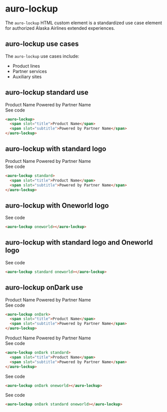 # auro-lockup

The `auro-lockup` HTML custom element is a standardized use case element for authorized Alaska Airlines extended experiences.

## auro-lockup use cases

The `auro-lockup` use cases include:

* Product lines
* Partner services
* Auxiliary sites

## auro-lockup standard use

<div class="exampleWrapper">
  <auro-lockup>
    <span slot="title">Product Name</span>
    <span slot="subtitle">Powered by Partner Name</span>
  </auro-lockup>
</div>

<auro-accordion lowProfile justifyRight>
  <span slot="trigger">See code</span>

  ```html
  <auro-lockup>
    <span slot="title">Product Name</span>
    <span slot="subtitle">Powered by Partner Name</span>
  </auro-lockup>
  ```
</auro-accordion>

## auro-lockup with standard logo

<div class="exampleWrapper">
  <auro-lockup standard>
    <span slot="title">Product Name</span>
    <span slot="subtitle">Powered by Partner Name</span>
  </auro-lockup>
</div>

<auro-accordion lowProfile justifyRight>
  <span slot="trigger">See code</span>

  ```html
  <auro-lockup standard>
    <span slot="title">Product Name</span>
    <span slot="subtitle">Powered by Partner Name</span>
  </auro-lockup>
  ```
</auro-accordion>

## auro-lockup with Oneworld logo

<div class="exampleWrapper">
  <auro-lockup oneworld></auro-lockup>
</div>

<auro-accordion lowProfile justifyRight>
  <span slot="trigger">See code</span>

  ```html
  <auro-lockup oneworld></auro-lockup>
  ```
</auro-accordion>

## auro-lockup with standard logo and  Oneworld logo

<div class="exampleWrapper">
  <auro-lockup standard oneworld></auro-lockup>
</div>

<auro-accordion lowProfile justifyRight>
  <span slot="trigger">See code</span>

  ```html
  <auro-lockup standard oneworld></auro-lockup>
  ```
</auro-accordion>

## auro-lockup onDark use

<div class="exampleWrapper exampleWrapper--ondark">
  <auro-lockup onDark>
    <span slot="title">Product Name</span>
    <span slot="subtitle">Powered by Partner Name</span>
  </auro-lockup>
</div>

<auro-accordion lowProfile justifyRight>
  <span slot="trigger">See code</span>

  ```html
  <auro-lockup onDark>
    <span slot="title">Product Name</span>
    <span slot="subtitle">Powered by Partner Name</span>
  </auro-lockup>
  ```
</auro-accordion>

<div class="exampleWrapper exampleWrapper--ondark">
  <auro-lockup onDark standard>
    <span slot="title">Product Name</span>
    <span slot="subtitle">Powered by Partner Name</span>
  </auro-lockup>
</div>

<auro-accordion lowProfile justifyRight>
  <span slot="trigger">See code</span>

  ```html
  <auro-lockup onDark standard>
    <span slot="title">Product Name</span>
    <span slot="subtitle">Powered by Partner Name</span>
  </auro-lockup>
  ```
</auro-accordion>

<div class="exampleWrapper exampleWrapper--ondark">
  <auro-lockup onDark oneworld></auro-lockup>
</div>

<auro-accordion lowProfile justifyRight>
  <span slot="trigger">See code</span>

  ```html
  <auro-lockup onDark oneworld></auro-lockup>
  ```
</auro-accordion>

<div class="exampleWrapper exampleWrapper--ondark">
  <auro-lockup onDark standard oneworld></auro-lockup>
</div>

<auro-accordion lowProfile justifyRight>
  <span slot="trigger">See code</span>

  ```html
  <auro-lockup onDark standard oneworld></auro-lockup>
  ```
</auro-accordion>
